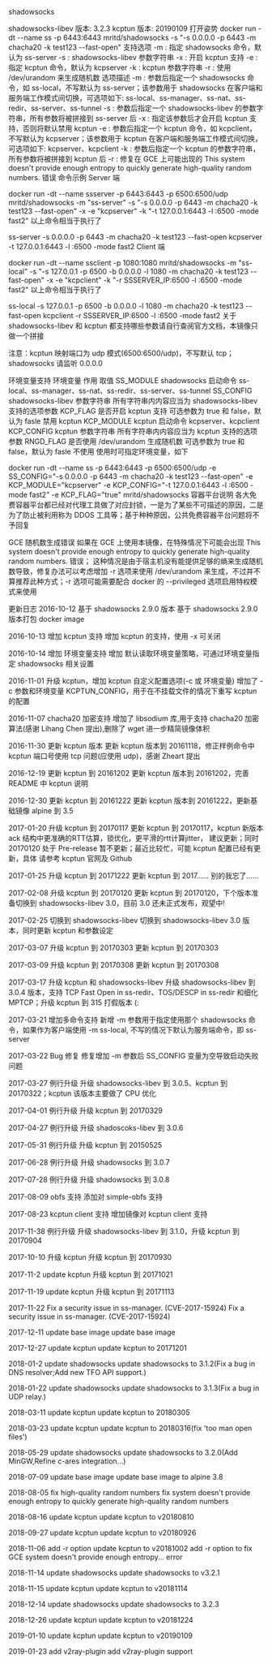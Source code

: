 shadowsocks
   

shadowsocks-libev 版本: 3.2.3
kcptun 版本: 20190109
打开姿势
docker run -dt --name ss -p 6443:6443 mritd/shadowsocks -s "-s 0.0.0.0 -p 6443 -m chacha20 -k test123 --fast-open"
支持选项
-m : 指定 shadowsocks 命令，默认为 ss-server
-s : shadowsocks-libev 参数字符串
-x : 开启 kcptun 支持
-e : 指定 kcptun 命令，默认为 kcpserver
-k : kcptun 参数字符串
-r : 使用 /dev/urandom 来生成随机数
选项描述
-m : 参数后指定一个 shadowsocks 命令，如 ss-local，不写默认为 ss-server；该参数用于 shadowsocks 在客户端和服务端工作模式间切换，可选项如下: ss-local、ss-manager、ss-nat、ss-redir、ss-server、ss-tunnel
-s : 参数后指定一个 shadowsocks-libev 的参数字符串，所有参数将被拼接到 ss-server 后
-x : 指定该参数后才会开启 kcptun 支持，否则将默认禁用 kcptun
-e : 参数后指定一个 kcptun 命令，如 kcpclient，不写默认为 kcpserver；该参数用于 kcptun 在客户端和服务端工作模式间切换，可选项如下: kcpserver、kcpclient
-k : 参数后指定一个 kcptun 的参数字符串，所有参数将被拼接到 kcptun 后
-r : 修复在 GCE 上可能出现的 This system doesn't provide enough entropy to quickly generate high-quality random numbers. 错误
命令示例
Server 端

docker run -dt --name ssserver -p 6443:6443 -p 6500:6500/udp mritd/shadowsocks -m "ss-server" -s "-s 0.0.0.0 -p 6443 -m chacha20 -k test123 --fast-open" -x -e "kcpserver" -k "-t 127.0.0.1:6443 -l :6500 -mode fast2"
以上命令相当于执行了

ss-server -s 0.0.0.0 -p 6443 -m chacha20 -k test123 --fast-open
kcpserver -t 127.0.0.1:6443 -l :6500 -mode fast2
Client 端

docker run -dt --name ssclient -p 1080:1080 mritd/shadowsocks -m "ss-local" -s "-s 127.0.0.1 -p 6500 -b 0.0.0.0 -l 1080 -m chacha20 -k test123 --fast-open" -x -e "kcpclient" -k "-r SSSERVER_IP:6500 -l :6500 -mode fast2"
以上命令相当于执行了

ss-local -s 127.0.0.1 -p 6500 -b 0.0.0.0 -l 1080 -m chacha20 -k test123 --fast-open 
kcpclient -r SSSERVER_IP:6500 -l :6500 -mode fast2
关于 shadowsocks-libev 和 kcptun 都支持哪些参数请自行查阅官方文档，本镜像只做一个拼接

注意：kcptun 映射端口为 udp 模式(6500:6500/udp)，不写默认 tcp；shadowsocks 请监听 0.0.0.0

环境变量支持
环境变量	作用	取值
SS_MODULE	shadowsocks 启动命令	ss-local、ss-manager、ss-nat、ss-redir、ss-server、ss-tunnel
SS_CONFIG	shadowsocks-libev 参数字符串	所有字符串内内容应当为 shadowsocks-libev 支持的选项参数
KCP_FLAG	是否开启 kcptun 支持	可选参数为 true 和 false，默认为 fasle 禁用 kcptun
KCP_MODULE	kcptun 启动命令	kcpserver、kcpclient
KCP_CONFIG	kcptun 参数字符串	所有字符串内内容应当为 kcptun 支持的选项参数
RNGD_FLAG	是否使用 /dev/urandom 生成随机数	可选参数为 true 和 false，默认为 fasle 不使用
使用时可指定环境变量，如下

docker run -dt --name ss -p 6443:6443 -p 6500:6500/udp -e SS_CONFIG="-s 0.0.0.0 -p 6443 -m chacha20 -k test123 --fast-open" -e KCP_MODULE="kcpserver" -e KCP_CONFIG="-t 127.0.0.1:6443 -l :6500 -mode fast2" -e KCP_FLAG="true" mritd/shadowsocks
容器平台说明
各大免费容器平台都已经对代理工具做了对应封锁，一是为了某些不可描述的原因，二是为了防止被利用称为 DDOS 工具等；基于种种原因，公共免费容器平台问题将不予回复

GCE 随机数生成错误
如果在 GCE 上使用本镜像，在特殊情况下可能会出现 This system doesn't provide enough entropy to quickly generate high-quality random numbers. 错误； 这种情况是由于宿主机没有能提供足够的熵来生成随机数导致，修复办法可以考虑增加 -r 选项来使用 /dev/urandom 来生成，不过并不算推荐此种方式；-r 选项可能需要配合 docker 的 --privileged 选项启用特权模式来使用

更新日志
2016-10-12 基于 shadowsocks 2.9.0 版本
基于 shadowsocks 2.9.0 版本打包 docker image

2016-10-13 增加 kcptun 支持
增加 kcptun 的支持，使用 -x 可关闭

2016-10-14 增加 环境变量支持
增加 默认读取环境变量策略，可通过环境变量指定 shadowsocks 相关设置

2016-11-01 升级 kcptun，增加 kcptun 自定义配置选项(-c 或 环境变量)
增加了 -c 参数和环境变量 KCPTUN_CONFIG，用于在不挂载文件的情况下重写 kcptun 的配置

2016-11-07 chacha20 加密支持
增加了 libsodium 库,用于支持 chacha20 加密算法(感谢 Lihang Chen 提出),删除了 wget 进一步精简镜像体积

2016-11-30 更新 kcptun 版本
更新 kcptun 版本到 20161118，修正样例命令中 kcptun 端口号使用 tcp 问题(应使用 udp)，感谢 Zheart 提出

2016-12-19 更新 kcptun 到 20161202
更新 kcptun 版本到 20161202，完善 README 中 kcptun 说明

2016-12-30 更新 kcptun 到 20161222
更新 kcptun 版本到 20161222，更新基础镜像 alpine 到 3.5

2017-01-20 升级 kcptun 到 20170117
更新 kcptun 到 20170117，kcptun 新版本 ack 结构中更准确的RTT估算，锁优化，更平滑的rtt计算jitter， 建议更新；同时 20170120 处于 Pre-release 暂不更新；最近比较忙，可能 kcptun 配置已经有更新，具体 请参考 kcptun 官网及 Github

2017-01-25 升级 kcptun 到 20171222
更新 kcptun 到 2017...... 别的我忘了......

2017-02-08 升级 kcptun 到 20170120
更新 kcptun 到 20170120，下个版本准备切换到 shadowsocks-libev 3.0，目前 3.0 还未正式发布，观望中!

2017-02-25 切换到 shadowsocks-libev
切换到 shadowsocks-libev 3.0 版本，同时更新 kcptun 和参数设定

2017-03-07 升级 kcptun 到 20170303
更新 kcptun 到 20170303

2017-03-09 升级 kcptun 到 20170308
更新 kcptun 到 20170308

2017-03-17 升级 kcptun 和 shadowsocks-libev
升级 shadowsocks-libev 到 3.0.4 版本，支持 TCP Fast Open in ss-redir、TOS/DESCP in ss-redir 和细化 MPTCP；升级 kcptun 到 315 打假版本 (:

2017-03-21 增加多命令支持
新增 -m 参数用于指定使用那个 shadowsocks 命令，如果作为客户端使用 -m ss-local, 不写的情况下默认为服务端命令，即 ss-server

2017-03-22 Bug 修复
修复增加 -m 参数后 SS_CONFIG 变量为空导致启动失败问题

2017-03-27 例行升级
升级 shadowsocks-libev 到 3.0.5、kcptun 到 20170322；kcptun 该版本主要做了 CPU 优化

2017-04-01 例行升级
升级 kcptun 到 20170329

2017-04-27 例行升级
升级 shadoscoks-libev 到 3.0.6

2017-05-31 例行升级
升级 kcptun 到 20150525

2017-06-28 例行升级
升级 shadowsocks 到 3.0.7

2017-07-28 例行升级
升级 shadowsocks 到 3.0.8

2017-08-09 obfs 支持
添加对 simple-obfs 支持

2017-08-23 kcptun client 支持
增加镜像对 kcptun client 支持

2017-11-38 例行升级
升级 shadowsocks-libev 到 3.1.0，升级 kcptun 到 20170904

2017-10-10 升级 kcptun
升级 kcptun 到 20170930

2017-11-2 update kcptun
升级 kcptun 到 20171021

2017-11-19 update kcptun
升级 kcptun 到 20171113

2017-11-22 Fix a security issue in ss-manager. (CVE-2017-15924)
Fix a security issue in ss-manager. (CVE-2017-15924)

2017-12-11 update base image
update base image

2017-12-27 update kcptun
update kcptun to 20171201

2018-01-2 update shadowsocks
update shadowsocks to 3.1.2(Fix a bug in DNS resolver;Add new TFO API support.)

2018-01-22 update shadowsocks
update shadowsocks to 3.1.3(Fix a bug in UDP relay.)

2018-03-11 update kcptun
update kcptun to 20180305

2018-03-23 update kcptun
update kcptun to 20180316(fix 'too man open files')

2018-05-29 update shadowsocks
update shadowsocks to 3.2.0(Add MinGW,Refine c-ares integration...)

2018-07-09 update base image
update base image to alpine 3.8

2018-08-05 fix high-quality random numbers
fix system doesn't provide enough entropy to quickly generate high-quality random numbers

2018-08-16 update kcptun
update kcptun to v20180810

2018-09-27 update kcptun
update kcptun to v20180926

2018-11-06 add -r option
update kcptun to v20181002 add -r option to fix GCE system doesn't provide enough entropy... error

2018-11-14 update shadowsocks
update shadowsocks to v3.2.1

2018-11-15 update kcptun
update kcptun to v20181114

2018-12-14 update shadowsocks
update shadowsocks to 3.2.3

2018-12-26 update kcptun
update kcptun to v20181224

2019-01-10 update kcptun
update kcptun to v20190109

2019-01-23 add v2ray-plugin
add v2ray-plugin support
